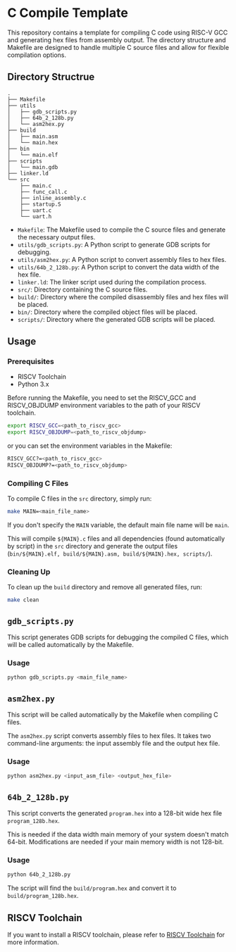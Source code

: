 # C Compile Template

This repository contains a template for compiling C code using RISC-V GCC and generating hex files from assembly output.
The directory structure and Makefile are designed to handle multiple C source files and allow for flexible compilation options.

## Directory Structrue

```
.
├── Makefile
├── utils
│   ├── gdb_scripts.py
│   ├── 64b_2_128b.py
│   └── asm2hex.py
├── build
│   ├── main.asm
│   └── main.hex
├── bin
│   └── main.elf
├── scripts
│   └── main.gdb
├── linker.ld
└── src
    ├── main.c
    ├── func_call.c
    ├── inline_assembly.c
    ├── startup.S
    ├── uart.c
    └── uart.h
```

- `Makefile`: The Makefile used to compile the C source files and generate the necessary output files.
- `utils/gdb_scripts.py`: A Python script to generate GDB scripts for debugging.
- `utils/asm2hex.py`: A Python script to convert assembly files to hex files.
- `utils/64b_2_128b.py`: A Python script to convert the data width of the hex file.
- `linker.ld`: The linker script used during the compilation process.
- `src/`: Directory containing the C source files.
- `build/`: Directory where the compiled disassembly files and hex files will be placed.
- `bin/`: Directory where the compiled object files will be placed.
- `scripts/`: Directory where the generated GDB scripts will be placed.

## Usage

### Prerequisites

- RISCV Toolchain
- Python 3.x

Before running the Makefile, you need to set the RISCV_GCC and RISCV_OBJDUMP environment variables to the path of your RISCV toolchain.

```sh
export RISCV_GCC=<path_to_riscv_gcc>
export RISCV_OBJDUMP=<path_to_riscv_objdump>
```

or you can set the environment variables in the Makefile:

```sh
RISCV_GCC?=<path_to_riscv_gcc>
RISCV_OBJDUMP?=<path_to_riscv_objdump>
```

### Compiling C Files

To compile C files in the `src` directory, simply run:

```sh
make MAIN=<main_file_name>
```
If you don't specify the `MAIN` variable, the default main file name will be `main`.

This will compile  `${MAIN}.c` files and all dependencies (found automatically by script) in the `src` directory and generate the output files (`bin/${MAIN}.elf, build/${MAIN}.asm, build/${MAIN}.hex, scripts/`).

### Cleaning Up

To clean up the `build` directory and remove all generated files, run:

```sh
make clean
```

## `gdb_scripts.py`

This script generates GDB scripts for debugging the compiled C files, which will be called automatically by the Makefile.

### Usage

```sh
python gdb_scripts.py <main_file_name>
```

## `asm2hex.py`

This script will be called automatically by the Makefile when compiling C files.

The `asm2hex.py` script converts assembly files to hex files. It takes two command-line arguments: the input assembly file and the output hex file.

### Usage

```sh
python asm2hex.py <input_asm_file> <output_hex_file>
```

## `64b_2_128b.py`

This script converts the generated `program.hex` into a 128-bit wide hex file `program_128b.hex`.

This is needed if the data width main memory of your system doesn't match 64-bit. Modifications are needed if your main memory width is not 128-bit.

### Usage

```sh
python 64b_2_128b.py
```

The script will find the `build/program.hex` and convert it to `build/program_128b.hex`.

## RISCV Toolchain

If you want to install a RISCV toolchain, please refer to [RISCV Toolchain](https://github.com/Siris-Li/RISC-V-GCC-TOOLCHAIN) for more information.
